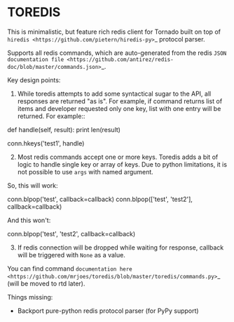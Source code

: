 TOREDIS
=======

This is minimalistic, but feature rich redis client for Tornado built on top of `hiredis <https://github.com/pietern/hiredis-py>`_ protocol parser.

Supports all redis commands, which are auto-generated from the redis `JSON documentation file <https://github.com/antirez/redis-doc/blob/master/commands.json>`_.

Key design points:

1. While toredis attempts to add some syntactical sugar to the API, all responses are returned "as is". For example, if command returns
   list of items and developer requested only one key, list with one entry will be returned. For example::


  def handle(self, result):
    print len(result)

  conn.hkeys('test1', handle)

2. Most redis commands accept one or more keys. Toredis adds a bit of logic to handle single key or array of keys. Due to python
   limitations, it is not possible to use `args` with named argument.

  So, this will work:

  conn.blpop('test', callback=callback)
  conn.blpop(['test', 'test2'], callback=callback)

  And this won't:

  conn.blpop('test', 'test2', callback=callback)

3. If redis connection will be dropped while waiting for response, callback will be triggered with `None` as a value.

You can find command `documentation here <https://github.com/mrjoes/toredis/blob/master/toredis/commands.py>`_ (will be moved to rtd later).

Things missing:
* Backport pure-python redis protocol parser (for PyPy support)
